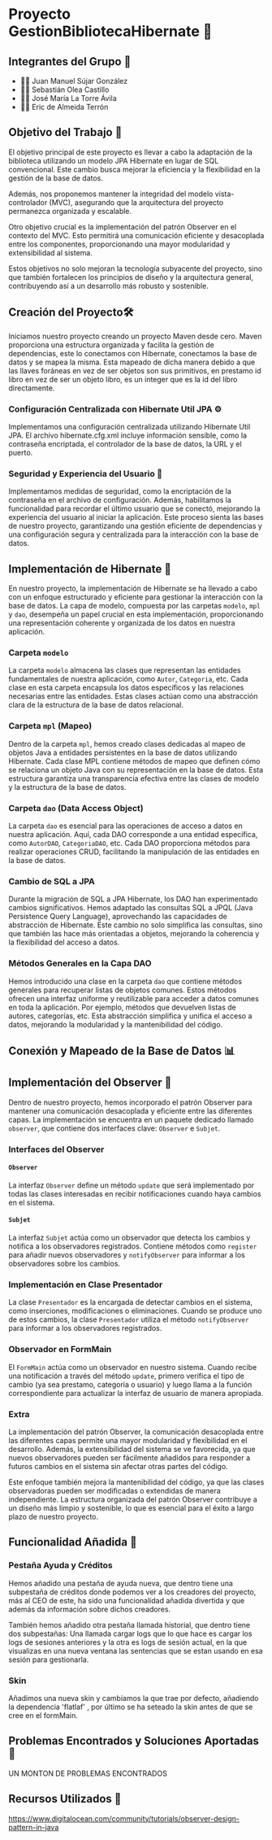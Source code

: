 # Proyecto GestionBibliotecaHibernate 🚀

## Integrantes del Grupo 👥

- 👨‍💻 Juan Manuel Sújar González
- 👨‍💻 Sebastián Olea Castillo
- 👨‍💻 José María La Torre Ávila
- 👨‍💻 Eric de Almeida Terrón

## Objetivo del Trabajo 🎯

El objetivo principal de este proyecto es llevar a cabo la adaptación de la biblioteca utilizando un modelo JPA Hibernate en lugar de SQL convencional. Este cambio busca mejorar la eficiencia y la flexibilidad en la gestión de la base de datos.

Además, nos proponemos mantener la integridad del modelo vista-controlador (MVC), asegurando que la arquitectura del proyecto permanezca organizada y escalable.

Otro objetivo crucial es la implementación del patrón Observer en el contexto del MVC. Esto permitirá una comunicación eficiente y desacoplada entre los componentes, proporcionando una mayor modularidad y extensibilidad al sistema.

Estos objetivos no solo mejoran la tecnología subyacente del proyecto, sino que también fortalecen los principios de diseño y la arquitectura general, contribuyendo así a un desarrollo más robusto y sostenible.

 ## Creación del Proyecto🛠️
 
Iniciamos nuestro proyecto creando un proyecto Maven desde cero. Maven proporciona una estructura organizada y facilita la gestión de dependencias, este lo conectamos con Hibernate, conectamos la base de datos y se mapea la misma. Esta mapeado de dicha manera debido a que las llaves foráneas en vez de ser objetos son sus primitivos, en prestamo id libro en vez de ser un objeto libro, es un integer que es la id del libro directamente.
 
### Configuración Centralizada con Hibernate Util JPA ⚙️
Implementamos una configuración centralizada utilizando Hibernate Util JPA. El archivo hibernate.cfg.xml incluye información sensible, como la contraseña encriptada, el controlador de la base de datos, la URL y el puerto.

### Seguridad y Experiencia del Usuario 🔐
Implementamos medidas de seguridad, como la encriptación de la contraseña en el archivo de configuración. Además, habilitamos la funcionalidad para recordar el último usuario que se conectó, mejorando la experiencia del usuario al iniciar la aplicación.
Este proceso sienta las bases de nuestro proyecto, garantizando una gestión eficiente de dependencias y una configuración segura y centralizada para la interacción con la base de datos.



## Implementación de Hibernate 💼

En nuestro proyecto, la implementación de Hibernate se ha llevado a cabo con un enfoque estructurado y eficiente para gestionar la interacción con la base de datos. La capa de modelo, compuesta por las carpetas `modelo`, `mpl` y `dao`, desempeña un papel crucial en esta implementación, proporcionando una representación coherente y organizada de los datos en nuestra aplicación.

### Carpeta `modelo`

La carpeta `modelo` almacena las clases que representan las entidades fundamentales de nuestra aplicación, como `Autor`, `Categoria`, etc. Cada clase en esta carpeta encapsula los datos específicos y las relaciones necesarias entre las entidades. Estas clases actúan como una abstracción clara de la estructura de la base de datos relacional.

### Carpeta `mpl` (Mapeo)

Dentro de la carpeta `mpl`, hemos creado clases dedicadas al mapeo de objetos Java a entidades persistentes en la base de datos utilizando Hibernate. Cada clase MPL contiene métodos de mapeo que definen cómo se relaciona un objeto Java con su representación en la base de datos. Esta estructura garantiza una transparencia efectiva entre las clases de modelo y la estructura de la base de datos.

### Carpeta `dao` (Data Access Object)

La carpeta `dao` es esencial para las operaciones de acceso a datos en nuestra aplicación. Aquí, cada DAO corresponde a una entidad específica, como `AutorDAO`, `CategoriaDAO`, etc. Cada DAO proporciona métodos para realizar operaciones CRUD, facilitando la manipulación de las entidades en la base de datos.

### Cambio de SQL a JPA

Durante la migración de SQL a JPA Hibernate, los DAO han experimentado cambios significativos. Hemos adaptado las consultas SQL a JPQL (Java Persistence Query Language), aprovechando las capacidades de abstracción de Hibernate. Este cambio no solo simplifica las consultas, sino que también las hace más orientadas a objetos, mejorando la coherencia y la flexibilidad del acceso a datos.

### Métodos Generales en la Capa DAO

Hemos introducido una clase en la carpeta `dao` que contiene métodos generales para recuperar listas de objetos comunes. Estos métodos ofrecen una interfaz uniforme y reutilizable para acceder a datos comunes en toda la aplicación. Por ejemplo, métodos que devuelven listas de autores, categorías, etc. Esta abstracción simplifica y unifica el acceso a datos, mejorando la modularidad y la mantenibilidad del código.


## Conexión y Mapeado de la Base de Datos 📊



## Implementación del Observer 🔄

Dentro de nuestro proyecto, hemos incorporado el patrón Observer para mantener una comunicación desacoplada y eficiente entre las diferentes capas. La implementación se encuentra en un paquete dedicado llamado `observer`, que contiene dos interfaces clave: `Observer` e `Subjet`.

### Interfaces del Observer

#### `Observer`

La interfaz `Observer` define un método `update` que será implementado por todas las clases interesadas en recibir notificaciones cuando haya cambios en el sistema.

#### `Subjet`

La interfaz `Subjet` actúa como un observador que detecta los cambios y notifica a los observadores registrados. Contiene métodos como `register` para añadir nuevos observadores y `notifyObserver` para informar a los observadores sobre los cambios.

### Implementación en Clase Presentador

La clase `Presentador` es la encargada de detectar cambios en el sistema, como inserciones, modificaciones o eliminaciones. Cuando se produce uno de estos cambios, la clase `Presentador` utiliza el método `notifyObserver` para informar a los observadores registrados.

### Observador en FormMain

El `FormMain` actúa como un observador en nuestro sistema. Cuando recibe una notificación a través del método `update`, primero verifica el tipo de cambio (ya sea prestamo, categoria o usuario) y luego llama a la función correspondiente para actualizar la interfaz de usuario de manera apropiada.

### Extra

La implementación del patrón Observer, la comunicación desacoplada entre las diferentes capas permite una mayor modularidad y flexibilidad en el desarrollo. Además, la extensibilidad del sistema se ve favorecida, ya que nuevos observadores pueden ser fácilmente añadidos para responder a futuros cambios en el sistema sin afectar otras partes del código.

Este enfoque también mejora la mantenibilidad del código, ya que las clases observadoras pueden ser modificadas o extendidas de manera independiente. La estructura organizada del patrón Observer contribuye a un diseño más limpio y sostenible, lo que es esencial para el éxito a largo plazo de nuestro proyecto.


## Funcionalidad Añadida 🚀


### Pestaña Ayuda y Créditos

Hemos añadido una pestaña de ayuda nueva, que dentro tiene una subpestaña de créditos donde podemos ver a los creadores del proyecto, más al CEO de este, ha sido una funcionalidad añadida divertida y que además da información sobre dichos creadores. 

También hemos añadido otra pestaña llamada historial, que dentro tiene dos subpestañas: Una llamada cargar logs que lo que hace es cargar los logs de sesiones anteriores y la otra es logs de sesión actual, en la que visualizas en una nueva ventana las sentencias que se estan usando en esa sesión para gestionarla.

### Skin

Añadimos una nueva skin y cambiamos la que trae por defecto, añadiendo la dependencia 'flatlaf' , por último se ha seteado la skin antes de que se cree en el formMain. 


## Problemas Encontrados y Soluciones Aportadas 🚧

UN MONTON DE PROBLEMAS ENCONTRADOS



## Recursos Utilizados 👥

https://www.digitalocean.com/community/tutorials/observer-design-pattern-in-java


